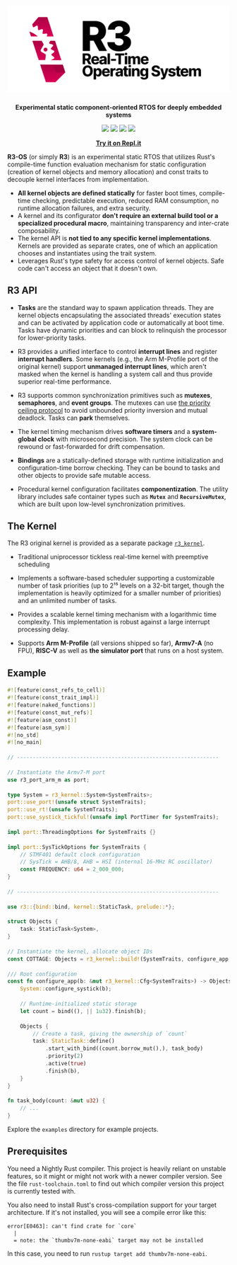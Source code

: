 <h1 align="center">
<img src="doc/logo-large-bg.svg" alt="R3 Real-Time Operating System">
</h1>

<p align="center">
<strong>Experimental static component-oriented RTOS for deeply embedded systems</strong>
</p>

<p align="center">
<img src="https://img.shields.io/github/workflow/status/r3-os/r3/CI/%F0%9F%A6%86?style=for-the-badge"> <img src="https://img.shields.io/badge/license-MIT%2FApache--2.0-blue?style=for-the-badge"> <a href="https://crates.io/crates/r3"><img src="https://img.shields.io/crates/v/r3?style=for-the-badge"></a> <a href="https://r3-os.github.io/r3/doc/r3/index.html"><img src="https://r3-os.github.io/r3/doc/badge.svg"></a>
</p>

<p align="center">
<a href="https://replit.com/@yvt/R3-OS-Hosted-Port?v=1#main.rs"><b>Try it on Repl.it</b></a>
</p>

**R3-OS** (or simply **R3**) is an experimental static RTOS that utilizes Rust's compile-time function evaluation mechanism for static configuration (creation of kernel objects and memory allocation) and const traits to decouple kernel interfaces from implementation.

- **All kernel objects are defined statically** for faster boot times, compile-time checking, predictable execution, reduced RAM consumption, no runtime allocation failures, and extra security.
- A kernel and its configurator **don't require an external build tool or a specialized procedural macro**, maintaining transparency and inter-crate composability.
- The kernel API is **not tied to any specific kernel implementations**. Kernels are provided as separate crates, one of which an application chooses and instantiates using the trait system.
- Leverages Rust's type safety for access control of kernel objects. Safe code can't access an object that it doesn't own.

## R3 API

- **Tasks** are the standard way to spawn application threads. They are kernel objects encapsulating the associated threads' execution states and can be activated by application code or automatically at boot time. Tasks have dynamic priorities and can block to relinquish the processor for lower-priority tasks.

- R3 provides a unified interface to control **interrupt lines** and register **interrupt handlers**. Some kernels (e.g., the Arm M-Profile port of the original kernel) support **unmanaged interrupt lines**, which aren't masked when the kernel is handling a system call and thus provide superior real-time performance.

- R3 supports common synchronization primitives such as **mutexes**, **semaphores**, and **event groups**. The mutexes can use [the priority ceiling protocol] to avoid unbounded priority inversion and mutual deadlock. Tasks can **park** themselves.

- The kernel timing mechanism drives **software timers** and a **system-global clock** with microsecond precision. The system clock can be rewound or fast-forwarded for drift compensation.

- **Bindings** are a statically-defined storage with runtime initialization and configuration-time borrow checking. They can be bound to tasks and other objects to provide safe mutable access.

- Procedural kernel configuration facilitates **componentization**. The utility library includes safe container types such as **`Mutex`** and **`RecursiveMutex`**, which are built upon low-level synchronization primitives.

[the priority ceiling protocol]: https://en.wikipedia.org/wiki/Priority_ceiling_protocol

## The Kernel

The R3 original kernel is provided as a separate package [`r3_kernel`][].

- Traditional uniprocessor tickless real-time kernel with preemptive scheduling

- Implements a software-based scheduler supporting a customizable number of task priorities (up to 2¹⁵ levels on a 32-bit target, though the implementation is heavily optimized for a smaller number of priorities) and an unlimited number of tasks.

- Provides a scalable kernel timing mechanism with a logarithmic time complexity. This implementation is robust against a large interrupt processing delay.

- Supports **Arm M-Profile** (all versions shipped so far), **Armv7-A** (no FPU), **RISC-V** as well as **the simulator port** that runs on a host system.

[`r3_kernel`]: https://crates.io/crates/r3_kernel

## Example

```rust
#![feature(const_refs_to_cell)]
#![feature(const_trait_impl)]
#![feature(naked_functions)]
#![feature(const_mut_refs)]
#![feature(asm_const)]
#![feature(asm_sym)]
#![no_std]
#![no_main]

// ----------------------------------------------------------------

// Instantiate the Armv7-M port
use r3_port_arm_m as port;

type System = r3_kernel::System<SystemTraits>;
port::use_port!(unsafe struct SystemTraits);
port::use_rt!(unsafe SystemTraits);
port::use_systick_tickful!(unsafe impl PortTimer for SystemTraits);

impl port::ThreadingOptions for SystemTraits {}

impl port::SysTickOptions for SystemTraits {
    // STMF401 default clock configuration
    // SysTick = AHB/8, AHB = HSI (internal 16-MHz RC oscillator)
    const FREQUENCY: u64 = 2_000_000;
}

// ----------------------------------------------------------------

use r3::{bind::bind, kernel::StaticTask, prelude::*};

struct Objects {
    task: StaticTask<System>,
}

// Instantiate the kernel, allocate object IDs
const COTTAGE: Objects = r3_kernel::build!(SystemTraits, configure_app => Objects);

/// Root configuration
const fn configure_app(b: &mut r3_kernel::Cfg<SystemTraits>) -> Objects {
    System::configure_systick(b);

    // Runtime-initialized static storage
    let count = bind((), || 1u32).finish(b);

    Objects {
        // Create a task, giving the ownership of `count`
        task: StaticTask::define()
            .start_with_bind((count.borrow_mut(),), task_body)
            .priority(2)
            .active(true)
            .finish(b),
    }
}

fn task_body(count: &mut u32) {
    // ...
}
```

Explore the `examples` directory for example projects.

## Prerequisites

You need a Nightly Rust compiler. This project is heavily reliant on unstable features, so it might or might not work with a newer compiler version. See the file `rust-toolchain.toml` to find out which compiler version this project is currently tested with.

You also need to install Rust's cross-compilation support for your target architecture. If it's not installed, you will see a compile error like this:

```
error[E0463]: can't find crate for `core`
  |
  = note: the `thumbv7m-none-eabi` target may not be installed
```

In this case, you need to run `rustup target add thumbv7m-none-eabi`.
